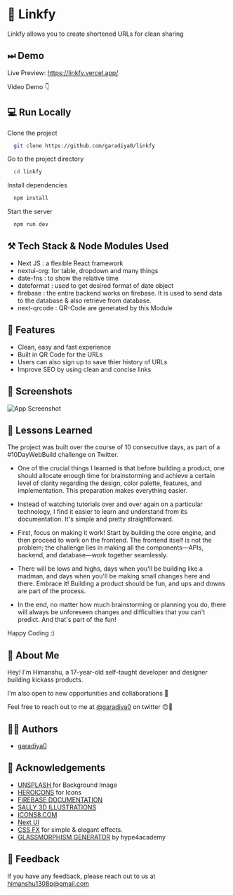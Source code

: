 
# 🔗 Linkfy

Linkfy allows you to create shortened URLs for clean sharing


## ⏭ Demo

Live Preview: https://linkfy.vercel.app/

Video Demo 👇




## 💻 Run Locally

Clone the project

```bash
  git clone https://github.com/garadiya0/linkfy
```

Go to the project directory

```bash
  cd linkfy
```

Install dependencies

```bash
  npm install
```

Start the server

```bash
  npm run dev
```


## ⚒ Tech Stack & Node Modules Used

- Next JS :  a flexible React framework 
- nextui-org: for table, dropdown and many things
- date-fns : to show the relative time
- dateformat : used to get desired format of date object
- firebase : the entire backend works on firebase. It is used to send data to the database & also retrieve from database.
- next-qrcode : QR-Code are generated by this Module 





## 🎁 Features

- Clean, easy and fast experience
- Built in QR Code for the URLs
- Users can also sign up to save thier history of URLs
- Improve SEO by using clean and concise links


## 📸 Screenshots

![App Screenshot](https://via.placeholder.com/468x300?text=App+Screenshot+Here)


## 🧠 Lessons Learned

The project was built over the course of 10 consecutive days, as part of a #10DayWebBuild challenge on Twitter.

- One of the crucial things I learned is that before building a product, one should allocate enough time for brainstorming and achieve a certain level of clarity regarding the design, color palette, features, and implementation. This preparation makes everything easier.

- Instead of watching tutorials over and over again on a particular technology, I find it easier to learn and understand from its documentation. It's simple and pretty straightforward.

- First, focus on making it work! Start by building the core engine, and then proceed to work on the frontend. The frontend itself is not the problem; the challenge lies in making all the components—APIs, backend, and database—work together seamlessly.

- There will be lows and highs, days when you'll be building like a madman, and days when you'll be making small changes here and there. Embrace it! Building a product should be fun, and ups and downs are part of the process.

- In the end, no matter how much brainstorming or planning you do, there will always be unforeseen changes and difficulties that you can't predict. And that's part of the fun!

Happy Coding :)
## 🚀 About Me
Hey! I'm Himanshu, a 17-year-old self-taught developer and designer building kickass products. 

I'm also open to new opportunities and collaborations 🌟

Feel free to reach out to me at [@garadiya0](https://twitter.com/garadiya0) on twitter 😊🙌


## 🙋‍♂️ Authors

- [garadiya0](https://www.github.com/garadiya0) 


## 🎈 Acknowledgements

 - [UNSPLASH ](https://unsplash.com/) for Background Image 
 - [HEROICONS](https://heroicons.com/) for Icons
 - [FIREBASE DOCUMENTATION](https://firebase.google.com/docs)
 - [SALLY 3D ILLUSTRATIONS](https://www.figma.com/community/file/890095002328610853)
 - [ICONS8.COM](https://icons8.com/)
 - [Next UI](https://nextui.org/) 
 - [CSS FX](https://cssfx.netlify.app/) for simple & elegant effects.
 - [GLASSMORPHISM GENERATOR](https://hype4.academy/tools/glassmorphism-generator) by hype4academy

 


## 💬 Feedback

If you have any feedback, please reach out to us at himanshu1308p@gmail.com

